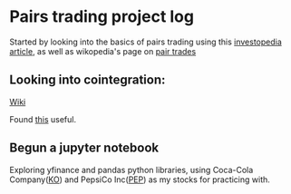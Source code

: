 # Pairs trading project log
Started by looking into the basics of pairs trading using this [investopedia article](https://www.investopedia.com/terms/p/pairstrade.asp), as well as wikopedia's page on [pair trades](https://en.wikipedia.org/wiki/Pairs_trade)
## Looking into cointegration: 
[Wiki](https://en.wikipedia.org/wiki/Cointegration)

Found [this](https://hudsonthames.org/an-introduction-to-cointegration/) useful. 
## Begun a jupyter notebook
Exploring yfinance and pandas python libraries, using Coca-Cola Company([KO](https://finance.yahoo.com/quote/KO/)) and PepsiCo Inc([PEP](https://finance.yahoo.com/quote/PEP/)) as my stocks for practicing with.



